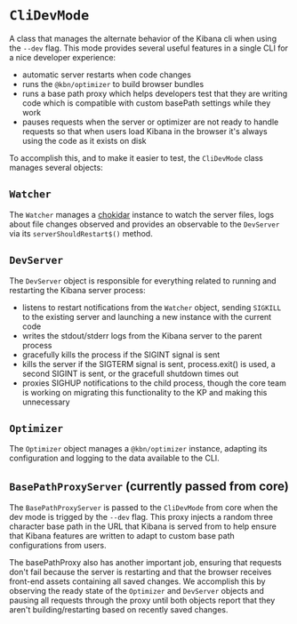 # `CliDevMode`

A class that manages the alternate behavior of the Kibana cli when using the `--dev` flag. This mode provides several useful features in a single CLI for a nice developer experience:

  - automatic server restarts when code changes
  - runs the `@kbn/optimizer` to build browser bundles
  - runs a base path proxy which helps developers test that they are writing code which is compatible with custom basePath settings while they work
  - pauses requests when the server or optimizer are not ready to handle requests so that when users load Kibana in the browser it's always using the code as it exists on disk

To accomplish this, and to make it easier to test, the `CliDevMode` class manages several objects:

## `Watcher`

The `Watcher` manages a [chokidar](https://github.com/paulmillr/chokidar) instance to watch the server files, logs about file changes observed and provides an observable to the `DevServer` via its `serverShouldRestart$()` method.

## `DevServer`

The `DevServer` object is responsible for everything related to running and restarting the Kibana server process:
 - listens to restart notifications from the `Watcher` object, sending `SIGKILL` to the existing server and launching a new instance with the current code
 - writes the stdout/stderr logs from the Kibana server to the parent process
 - gracefully kills the process if the SIGINT signal is sent
 - kills the server if the SIGTERM signal is sent, process.exit() is used, a second SIGINT is sent, or the gracefull shutdown times out
 - proxies SIGHUP notifications to the child process, though the core team is working on migrating this functionality to the KP and making this unnecessary

## `Optimizer`

The `Optimizer` object manages a `@kbn/optimizer` instance, adapting its configuration and logging to the data available to the CLI.

## `BasePathProxyServer` (currently passed from core)

The `BasePathProxyServer` is passed to the `CliDevMode` from core when the dev mode is trigged by the `--dev` flag. This proxy injects a random three character base path in the URL that Kibana is served from to help ensure that Kibana features are written to adapt to custom base path configurations from users.

The basePathProxy also has another important job, ensuring that requests don't fail because the server is restarting and that the browser receives front-end assets containing all saved changes. We accomplish this by observing the ready state of the `Optimizer` and `DevServer` objects and pausing all requests through the proxy until both objects report that they aren't building/restarting based on recently saved changes.
